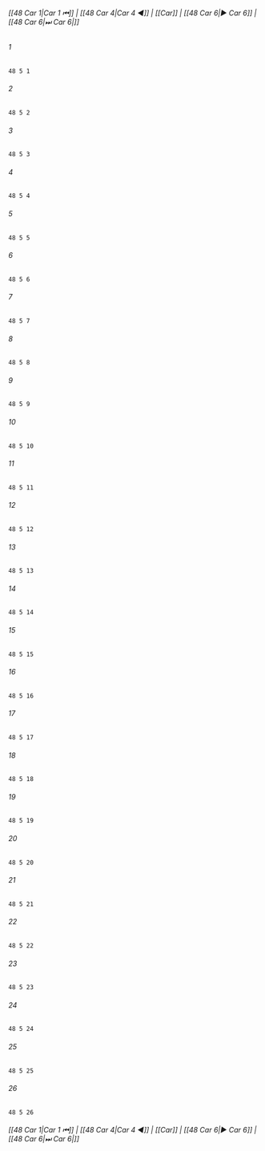 
###### [[48 Car 1|Car 1 ⏮]] | [[48 Car 4|Car 4 ◀]] | [[Car]] | [[48 Car 6|▶ Car 6]] | [[48 Car 6|⏭ Car 6|]]

###### 1
``` verse
48 5 1 
```
###### 2
``` verse
48 5 2 
```
###### 3
``` verse
48 5 3 
```
###### 4
``` verse
48 5 4 
```
###### 5
``` verse
48 5 5 
```
###### 6
``` verse
48 5 6 
```
###### 7
``` verse
48 5 7 
```
###### 8
``` verse
48 5 8 
```
###### 9
``` verse
48 5 9 
```
###### 10
``` verse
48 5 10 
```
###### 11
``` verse
48 5 11 
```
###### 12
``` verse
48 5 12 
```
###### 13
``` verse
48 5 13 
```
###### 14
``` verse
48 5 14 
```
###### 15
``` verse
48 5 15 
```
###### 16
``` verse
48 5 16 
```
###### 17
``` verse
48 5 17 
```
###### 18
``` verse
48 5 18 
```
###### 19
``` verse
48 5 19 
```
###### 20
``` verse
48 5 20 
```
###### 21
``` verse
48 5 21 
```
###### 22
``` verse
48 5 22 
```
###### 23
``` verse
48 5 23 
```
###### 24
``` verse
48 5 24 
```
###### 25
``` verse
48 5 25 
```
###### 26
``` verse
48 5 26 
```

###### [[48 Car 1|Car 1 ⏮]] | [[48 Car 4|Car 4 ◀]] | [[Car]] | [[48 Car 6|▶ Car 6]] | [[48 Car 6|⏭ Car 6|]]


